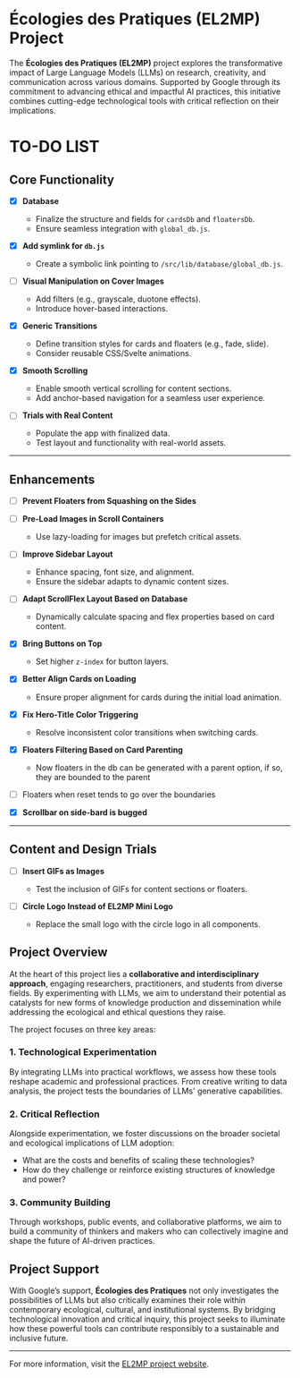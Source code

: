 # Écologies des Pratiques (EL2MP) Project

The **Écologies des Pratiques (EL2MP)** project explores the transformative impact of Large Language Models (LLMs) on research, creativity, and communication across various domains. Supported by Google through its commitment to advancing ethical and impactful AI practices, this initiative combines cutting-edge technological tools with critical reflection on their implications.

# **TO-DO LIST**

## **Core Functionality**

- [x] **Database**

  - Finalize the structure and fields for `cardsDb` and `floatersDb`.
  - Ensure seamless integration with `global_db.js`.

- [x] **Add symlink for `db.js`**

  - Create a symbolic link pointing to `/src/lib/database/global_db.js`.

- [ ] **Visual Manipulation on Cover Images**

  - Add filters (e.g., grayscale, duotone effects).
  - Introduce hover-based interactions.

- [x] **Generic Transitions**

  - Define transition styles for cards and floaters (e.g., fade, slide).
  - Consider reusable CSS/Svelte animations.

- [x] **Smooth Scrolling**

  - Enable smooth vertical scrolling for content sections.
  - Add anchor-based navigation for a seamless user experience.

- [ ] **Trials with Real Content**
  - Populate the app with finalized data.
  - Test layout and functionality with real-world assets.

---

## **Enhancements**

- [ ] **Prevent Floaters from Squashing on the Sides**

- [ ] **Pre-Load Images in Scroll Containers**

  - Use lazy-loading for images but prefetch critical assets.

- [ ] **Improve Sidebar Layout**

  - Enhance spacing, font size, and alignment.
  - Ensure the sidebar adapts to dynamic content sizes.

- [ ] **Adapt ScrollFlex Layout Based on Database**

  - Dynamically calculate spacing and flex properties based on card content.

- [x] **Bring Buttons on Top**

  - Set higher `z-index` for button layers.

- [x] **Better Align Cards on Loading**

  - Ensure proper alignment for cards during the initial load animation.

- [x] **Fix Hero-Title Color Triggering**

  - Resolve inconsistent color transitions when switching cards.

- [x] **Floaters Filtering Based on Card Parenting**

  - Now floaters in the db can be generated with a parent option, if so, they are bounded to the parent

- [ ] Floaters when reset tends to go over the boundaries
- [x] **Scrollbar on side-bard is bugged**

---

## **Content and Design Trials**

- [ ] **Insert GIFs as Images**

  - Test the inclusion of GIFs for content sections or floaters.

- [ ] **Circle Logo Instead of EL2MP Mini Logo**
  - Replace the small logo with the circle logo in all components.

## Project Overview

At the heart of this project lies a **collaborative and interdisciplinary approach**, engaging researchers, practitioners, and students from diverse fields. By experimenting with LLMs, we aim to understand their potential as catalysts for new forms of knowledge production and dissemination while addressing the ecological and ethical questions they raise.

The project focuses on three key areas:

### 1. Technological Experimentation

By integrating LLMs into practical workflows, we assess how these tools reshape academic and professional practices. From creative writing to data analysis, the project tests the boundaries of LLMs' generative capabilities.

### 2. Critical Reflection

Alongside experimentation, we foster discussions on the broader societal and ecological implications of LLM adoption:

- What are the costs and benefits of scaling these technologies?
- How do they challenge or reinforce existing structures of knowledge and power?

### 3. Community Building

Through workshops, public events, and collaborative platforms, we aim to build a community of thinkers and makers who can collectively imagine and shape the future of AI-driven practices.

## Project Support

With Google’s support, **Écologies des Pratiques** not only investigates the possibilities of LLMs but also critically examines their role within contemporary ecological, cultural, and institutional systems. By bridging technological innovation and critical inquiry, this project seeks to illuminate how these powerful tools can contribute responsibly to a sustainable and inclusive future.

---

For more information, visit the [EL2MP project website](https://medialab.github.io/EL2MP/).
